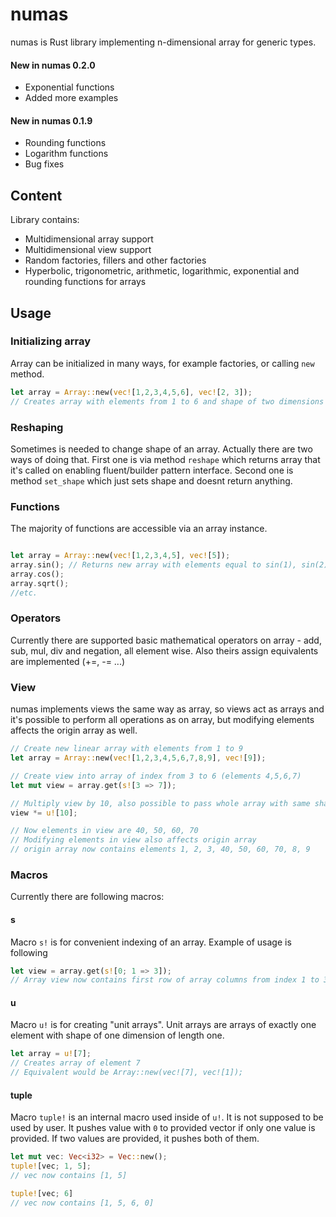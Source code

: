 # numas
numas is Rust library implementing n-dimensional array for generic types.

#### New in numas 0.2.0
- Exponential functions
- Added more examples

#### New in numas 0.1.9
- Rounding functions
- Logarithm functions
- Bug fixes

## Content

Library contains:
- Multidimensional array support
- Multidimensional view support
- Random factories, fillers and other factories
- Hyperbolic, trigonometric, arithmetic, logarithmic, exponential and rounding functions for arrays


## Usage

### Initializing array
Array can be initialized in many ways, for example factories, or calling `new` method.

```rust
let array = Array::new(vec![1,2,3,4,5,6], vec![2, 3]);
// Creates array with elements from 1 to 6 and shape of two dimensions with 2 and 3 length
```

### Reshaping
Sometimes is needed to change shape of an array. Actually there are two ways of doing that.
First one is via method `reshape` which returns array that it's called on enabling fluent/builder pattern interface.
Second one is method `set_shape` which just sets shape and doesnt return anything.

### Functions
The majority of functions are accessible via an array instance.

```rust

let array = Array::new(vec![1,2,3,4,5], vec![5]);
array.sin(); // Returns new array with elements equal to sin(1), sin(2)...
array.cos();
array.sqrt();
//etc.
```

### Operators
Currently there are supported basic mathematical operators on array - add, sub, mul, div and negation, all element wise.
Also theirs assign equivalents are implemented (+=, -= ...)

### View
numas implements views the same way as array, so views act as arrays and it's possible to perform all operations as on array, but
modifying elements affects the origin array as well.

```rust
// Create new linear array with elements from 1 to 9
let array = Array::new(vec![1,2,3,4,5,6,7,8,9], vec![9]);

// Create view into array of index from 3 to 6 (elements 4,5,6,7)
let mut view = array.get(s![3 => 7]);

// Multiply view by 10, also possible to pass whole array with same shape as view
view *= u![10];

// Now elements in view are 40, 50, 60, 70
// Modifying elements in view also affects origin array
// origin array now contains elements 1, 2, 3, 40, 50, 60, 70, 8, 9
```

### Macros
Currently there are following macros:

#### s
Macro `s!` is for convenient indexing of an array. Example of usage is following

```rust
let view = array.get(s![0; 1 => 3]);
// Array view now contains first row of array columns from index 1 to 3 (excluded) and its shape is onedimensional of length 2
```
#### u
Macro `u!` is for creating "unit arrays". Unit arrays are arrays of exactly one element with shape of one dimension of length one.
```rust
let array = u![7];
// Creates array of element 7
// Equivalent would be Array::new(vec![7], vec![1]);
```

#### tuple
Macro `tuple!` is an internal macro used inside of `u!`. It is not supposed to be used by user. It pushes value with `0` to provided
vector if only one value is provided. If two values are provided, it pushes both of them.
```rust
let mut vec: Vec<i32> = Vec::new();
tuple![vec; 1, 5];
// vec now contains [1, 5]

tuple![vec; 6]
// vec now contains [1, 5, 6, 0]
```

